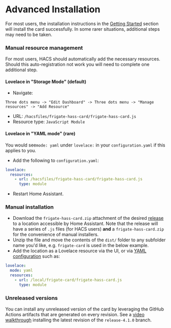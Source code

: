 # Advanced Installation

For most users, the installation instructions in the [Getting Started](README.md) section will install the card successfully. In some rarer situations, additional steps may need to be taken.

### Manual resource management

For most users, HACS should automatically add the necessary resources. Should this auto-registration not work you will need to complete one additional step.

#### Lovelace in "Storage Mode" (default)

- Navigate:

```
Three dots menu -> "Edit Dashboard" -> Three dots menu -> "Manage resources" -> "Add Resource"
```

- URL: `/hacsfiles/frigate-hass-card/frigate-hass-card.js`
- Resource type: `JavaScript Module`

#### Lovelace in "YAML mode" (rare)

You would see`mode: yaml` under `lovelace:` in your `configuration.yaml` if this applies to you.

- Add the following to `configuration.yaml`:

```yaml
lovelace:
  resources:
    - url: /hacsfiles/frigate-hass-card/frigate-hass-card.js
      type: module
```

- Restart Home Assistant.

### Manual installation

- Download the `frigate-hass-card.zip` attachment of the desired [release](https://github.com/dermotduffy/frigate-hass-card/releases) to a location accessible by Home Assistant. Note that the release will have a series of `.js` files (for HACS users) **and** a `frigate-hass-card.zip` for the convenience of manual installers.
- Unzip the file and move the contents of the `dist/` folder to any subfolder name you'd like, e.g. `frigate-card` is used in the below example.
- Add the location as a Lovelace resource via the UI, or via [YAML configuration](https://www.home-assistant.io/lovelace/dashboards/#resources) such as:

```yaml
lovelace:
  mode: yaml
  resources:
    - url: /local/frigate-card/frigate-hass-card.js
      type: module
```

### Unreleased versions

You can install any unreleased version of the card by leveraging the GitHub Actions artifacts that are generated on every revision. See a [video walkthrough](https://user-images.githubusercontent.com/29582865/228320074-6a2607f5-c637-48d5-b833-a553f8df8f4f.mp4) installing the latest revision of the `release-4.1.0` branch.